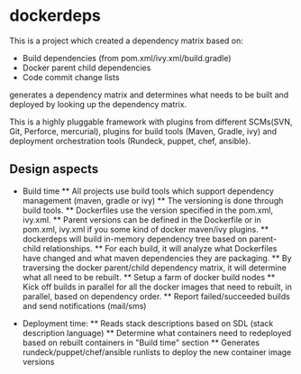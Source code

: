 # dockerdeps
This is a project which created a dependency matrix based on:
* Build dependencies (from pom.xml/ivy.xml/build.gradle)
* Docker parent child dependencies
* Code commit change lists

generates a dependency matrix and determines what needs to be built and deployed by looking up the dependency matrix.

This is a highly pluggable framework with plugins from different SCMs(SVN, Git, Perforce, mercurial), plugins for build tools (Maven, Gradle, ivy) and deployment orchestration tools (Rundeck, puppet, chef, ansible).

## Design aspects

* Build time
** All projects use build tools which support dependency management (maven, gradle or ivy)
** The versioning is done through build tools.
** Dockerfiles use the version specified in the pom.xml, ivy.xml.
** Parent versions can be defined in the Dockerfile or in pom.xml, ivy.xml if you some kind of docker maven/ivy plugins.
** dockerdeps will build in-memory dependency tree based on parent-child relationships.
** For each build, it will analyze what Dockerfiles have changed and what maven dependencies they are packaging.
** By traversing the docker parent/child dependency matrix, it will determine what all need to be rebuilt.
** Setup a farm of docker build nodes
** Kick off builds in parallel for all the docker images that need to rebuilt, in parallel, based on dependency order.
** Report failed/succeeded builds and send notifications (mail/sms)

* Deployment time:
** Reads stack descriptions based on SDL (stack description language)
** Determine what containers need to redeployed based on rebuilt containers in "Build time" section
** Generates rundeck/puppet/chef/ansible runlists to deploy the new container image versions

